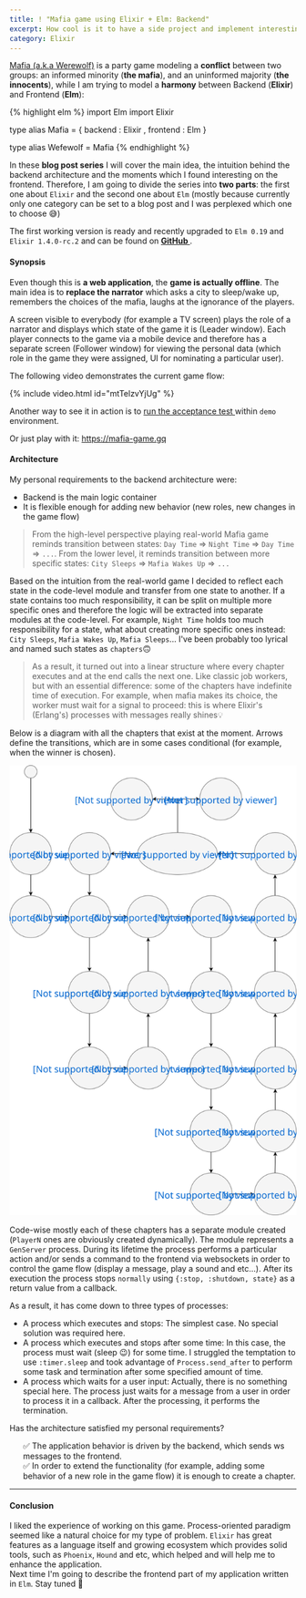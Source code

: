 ```yaml
---
title: ! "Mafia game using Elixir + Elm: Backend"
excerpt: How cool is it to have a side project and implement interesting ideas from time to time? Decided to check it out...🤫
category: Elixir
---
```


<a href="https://en.wikipedia.org/wiki/Mafia_(party_game)"> Mafia (a.k.a Werewolf)</a> is a party game modeling a <b>conflict</b> between two groups: an informed minority (<b>the mafia</b>), and an uninformed majority (<b>the innocents</b>), while I am trying to model a <b>harmony</b> between Backend (<b>Elixir</b>) and Frontend (<b>Elm</b>):

{% highlight elm %}
import Elm
import Elixir

type alias Mafia =
   { backend : Elixir
   , frontend : Elm
   }

type alias Wefewolf = Mafia
{% endhighlight %}

In these <b>blog post series</b> I will cover the main idea, the intuition behind the backend architecture and the moments which I found interesting on the frontend. Therefore, I am going to divide the series into <b>two parts</b>: the first one about `Elixir` and the second one about `Elm` (mostly because currently only one category can be set to a blog post and I was perplexed which one to choose 😅)

The first working version is ready and recently upgraded to `Elm 0.19` and `Elixir 1.4.0-rc.2` and can be found on <a href="https://github.com/igor-drozdov/mafia" target="_blank"> <b> GitHub </b> </a>.

<h4> Synopsis </h4>
Even though this is <b>a web application</b>, the <b>game is actually offline</b>. The main idea is to <b>replace the narrator</b> which asks a city to sleep/wake up, remembers the choices of the mafia, laughs at the ignorance of the players.

A screen visible to everybody (for example a TV screen) plays the role of a narrator and displays which state of the game it is (Leader window). Each player connects to the game via a mobile device and therefore has a separate screen (Follower window) for viewing the personal data (which role in the game they were assigned, UI for nominating a particular user).

The following video demonstrates the current game flow:

{% include video.html id="mtTelzvYjUg" %}

Another way to see it in action is to <a href="https://github.com/igor-drozdov/mafia#tests" target="_blank"> run the acceptance test </a> within `demo` environment.

Or just play with it: <a href="https://mafia-game.gq" target="_blank">https://mafia-game.gq</a>

<h4> Architecture </h4>

My personal requirements to the backend architecture were:
<ul>
  <li> Backend is the main logic container </li>
  <li> It is flexible enough for adding new behavior (new roles, new changes in the game flow) </li>
</ul>

<blockquote>
<p>
  From the high-level perspective playing real-world Mafia game reminds transition between states:
   <code class="highlighter-rouge">Day Time</code> ⇒
   <code class="highlighter-rouge">Night Time</code> ⇒
   <code class="highlighter-rouge">Day Time</code> ⇒
   <code class="highlighter-rouge">...</code>.
  From the lower level, it reminds transition between more specific states:
  <code class="highlighter-rouge">City Sleeps</code> ⇒
  <code class="highlighter-rouge">Mafia Wakes Up</code> ⇒
  <code class="highlighter-rouge">...</code>
</p>
</blockquote>

Based on the intuition from the real-world game I decided to reflect each state in the code-level module and transfer from one state to another.
If a state contains too much responsibility, it can be split on multiple more specific ones and therefore the logic will be extracted into separate modules at the code-level.
For example, `Night Time` holds too much responsibility for a state, what about creating more specific ones instead: `City Sleeps`, `Mafia Wakes Up`, `Mafia Sleeps`...
I've been probably too lyrical and named such states as `chapters`🙃

<blockquote>
<p>
As a result, it turned out into a linear structure where every chapter executes and at the end calls the next one.
Like classic job workers, but with an essential difference: some of the chapters have indefinite time of execution.
For example, when mafia makes its choice, the worker must wait for a signal to proceed: this is where Elixir's (Erlang's) processes with messages really shines💡
</p>
</blockquote>

Below is a diagram with all the chapters that exist at the moment. Arrows define the transitions, which are in some cases conditional (for example, when the winner is chosen).

<img src="/assets/images/posts/state-diagram.svg"/>

Code-wise mostly each of these chapters has a separate module created (`PlayerN` ones are obviously created dynamically). The module represents a `GenServer` process.  During its lifetime the process performs a particular action and/or sends a command to the frontend via websockets in order to control the game flow (display a message, play a sound and etc...). After its execution the process stops `normally` using `{:stop, :shutdown, state}` as a return value from a callback.

As a result, it has come down to three types of processes:
<ul>
<li>A process which executes and stops: The simplest case. No special solution was required here.</li>
<li>A process which executes and stops after some time: In this case, the process must wait (sleep 😉) for some time. I struggled the temptation to use <code class="highlighter-rouge">:timer.sleep</code> and took advantage of <code class="highlighter-rouge">Process.send_after</code> to perform some task and termination after some specified amount of time.</li>
<li>A process which waits for a user input: Actually, there is no something special here. The process just waits for a message from a user in order to process it in a callback. After the processing, it performs the termination.</li>
</ul>

Has the architecture satisfied my personal requirements?

<ul style="list-style: none;">
  <li> ✅ The application behavior is driven by the backend, which sends ws messages to the frontend. </li>
  <li> ✅ In order to extend the functionality (for example, adding some behavior of a new role in the game flow) it is enough to create a chapter. </li>
</ul>

<hr />
<h4> Conclusion </h4>

I liked the experience of working on this game. Process-oriented paradigm seemed like a natural choice for my type of problem. `Elixir` has great features as a language itself and growing ecosystem which provides solid tools, such as `Phoenix`, `Hound` and etc, which helped and will help me to enhance the application.
<br />
Next time I'm going to describe the frontend part of my application written in `Elm`. Stay tuned 🤙
